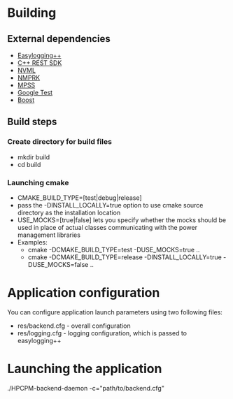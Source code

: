 # Building
## External dependencies
* [Easylogging++](https://github.com/easylogging/easyloggingpp)
* [C++ REST SDK](https://github.com/Microsoft/cpprestsdk)
* [NVML](https://developer.nvidia.com/nvidia-management-library-nvml)
* [NMPRK](https://01.org/intel%C2%AE-node-manager-reference-kit)
* [MPSS](https://software.intel.com/en-us/articles/intel-manycore-platform-software-stack-mpss)
* [Google Test](https://github.com/google/googletest)
* [Boost](http://www.boost.org/)

## Build steps
### Create directory for build files
* mkdir build
* cd build

### Launching cmake
* CMAKE_BUILD_TYPE=[test|debug|release]
* pass the -DINSTALL_LOCALLY=true option to use cmake source directory as the installation location
* USE_MOCKS=[true|false] lets you specify whether the mocks should be used in place of actual classes communicating with the power management libraries
* Examples:
   * cmake -DCMAKE_BUILD_TYPE=test -DUSE_MOCKS=true ..
   * cmake -DCMAKE_BUILD_TYPE=release -DINSTALL_LOCALLY=true -DUSE_MOCKS=false ..

# Application configuration
You can configure application launch parameters using two following files:
* res/backend.cfg - overall configuration
* res/logging.cfg - logging configuration, which is passed to easylogging++

# Launching the application
./HPCPM-backend-daemon -c="path/to/backend.cfg"
